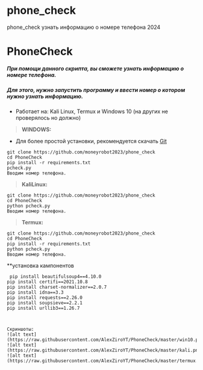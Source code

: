 # phone_check
phone_check узнать информацию о номере телефона  2024


# PhoneCheck

##### При помощи данного скрипта, вы сможете узнать информацию о номере телефона.
##### Для этого, нужно запустить программу и ввести номер о котором нужно узнать информацию.
- Работает на: Kali Linux, Termux и Windows 10 (на других не проверялось но должно)


> **WINDOWS:**

- Для более простой установки, рекомендуется скачать [Git](https://git-scm.com/)
```
git clone https://github.com/moneyrobot2023/phone_check
cd PhoneCheck
pip install -r requirements.txt
pcheck.py
Вводим номер телефона.
```
> **KaliLinux:**
```
git clone https://github.com/moneyrobot2023/phone_check
cd PhoneCheck
python pcheck.py
Вводим номер телефона.
```
> **Termux:**
```
git clone https://github.com/moneyrobot2023/phone_check
cd PhoneCheck
pip install -r requirements.txt
python pcheck.py
Вводим номер телефона.
```
 **установка кампонентов
```
 pip install beautifulsoup4==4.10.0
pip install certifi==2021.10.8
pip install charset-normalizer==2.0.7
pip install idna==3.3
pip install requests==2.26.0
pip install soupsieve==2.2.1
pip install urllib3==1.26.7



Скриншоты:
![alt text](https://raw.githubusercontent.com/AlexZiroYT/PhoneCheck/master/win10.png)
![alt text](https://raw.githubusercontent.com/AlexZiroYT/PhoneCheck/master/kali.png)
![alt text](https://raw.githubusercontent.com/AlexZiroYT/PhoneCheck/master/termux.png)
